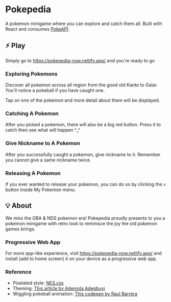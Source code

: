 # Pokepedia

A pokemon minigame where you can explore and catch them all. Built with React and consumes [PokeAPI](https://pokeapi.co/).

## ⚡ Play

Simply go to https://pokepedia-now.netlify.app/ and you're ready to go

### Exploring Pokemons

Discover all pokemon across all region from the good old Kanto to Galar. You'll notice a pokeball if you have caught one.

Tap on one of the pokemon and more detail about them will be displayed.

### Catching A Pokemon

After you picked a pokemon, there will also be a big red button. Press it to catch then see what will happen ^_^

### Give Nickname to A Pokemon

After you successfully caught a pokemon, give nickname to it. Remember you cannot give a same nickname twice.

### Releasing A Pokemon

If you ever wanted to release your pokemon, you can do so by clicking the `x` button inside My Pokemon menu.

## 💡 About

We miss the GBA & NDS pokemon era! Pokepedia proudly presents to you a pokemon minigame with retro look to reminisce the joy the old pokemon games brings.

### Progressive Web App

For more app-like experience, visit https://pokepedia-now.netlify.app/ and install (add to home screen) it on your device as a progressive web app.

### Reference

* Pixelated style: [NES.css](https://nostalgic-css.github.io/NES.css/)
* Theming: [This article by Ademola Adegbuyi](https://www.smashingmagazine.com/2020/09/component-library-react-emotion/)
* Wiggling pokeball animation: [This codepen by Raul Barrera](https://codepen.io/raubaca/pen/obaZmG?editors=1100)